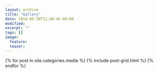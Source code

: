 ```yaml
---
layout: archive
title: "Gallery"
date: 2014-05-30T11:40:45-04:00
modified:
excerpt: ""
tags: []
image:
  feature:
  teaser:
---
```


<div class="tiles">
{% for post in site.categories.media %}
  {% include post-grid.html %}
{% endfor %}
</div><!-- /.tiles -->
